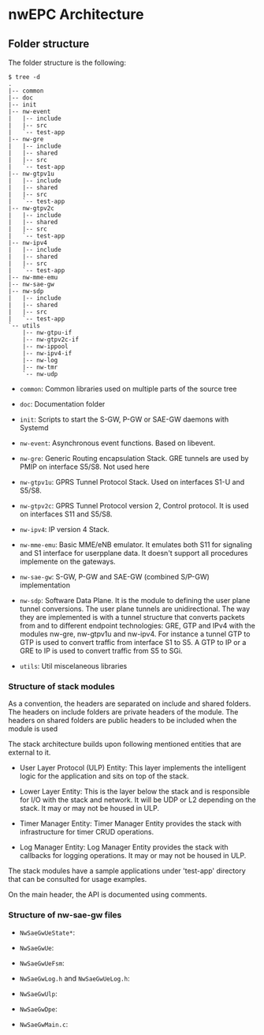 nwEPC Architecture
================

Folder structure
----------------

The folder structure is the following:

```
$ tree -d
.
|-- common
|-- doc
|-- init
|-- nw-event
|   |-- include
|   |-- src
|   `-- test-app
|-- nw-gre
|   |-- include
|   |-- shared
|   |-- src
|   `-- test-app
|-- nw-gtpv1u
|   |-- include
|   |-- shared
|   |-- src
|   `-- test-app
|-- nw-gtpv2c
|   |-- include
|   |-- shared
|   |-- src
|   `-- test-app
|-- nw-ipv4
|   |-- include
|   |-- shared
|   |-- src
|   `-- test-app
|-- nw-mme-emu
|-- nw-sae-gw
|-- nw-sdp
|   |-- include
|   |-- shared
|   |-- src
|   `-- test-app
`-- utils
    |-- nw-gtpu-if
    |-- nw-gtpv2c-if
    |-- nw-ippool
    |-- nw-ipv4-if
    |-- nw-log
    |-- nw-tmr
    `-- nw-udp
```

- `common`: Common libraries used on multiple parts of the source tree

- `doc`: Documentation folder

- `init`: Scripts to start the S-GW, P-GW or SAE-GW daemons with Systemd

- `nw-event`: Asynchronous event functions. Based on libevent.

- `nw-gre`: Generic Routing encapsulation Stack. GRE tunnels are used by PMIP on interface S5/S8. Not used here

- `nw-gtpv1u`: GPRS Tunnel Protocol Stack. Used on interfaces S1-U and S5/S8.

- `nw-gtpv2c`: GPRS Tunnel Protocol version 2, Control protocol. It is used on interfaces S11 and S5/S8.

- `nw-ipv4`: IP version 4 Stack.

- `nw-mme-emu`: Basic MME/eNB emulator.
It emulates both S11 for signaling and S1 interface for userpplane data.
It doesn't support all procedures implemente on the gateways.

- `nw-sae-gw`: S-GW, P-GW and SAE-GW (combined S/P-GW) implementation

- `nw-sdp`: Software Data Plane.
It is the module to defining the user plane tunnel conversions.
The user plane tunnels are unidirectional.
The way they are implemented is with a tunnel structure that converts packets from and to different endpoint technologies: GRE, GTP and IPv4 with the modules nw-gre, nw-gtpv1u and nw-ipv4.
For instance a tunnel GTP to GTP is used to convert traffic from interface S1 to S5.
A GTP to IP or a GRE to IP is used to convert traffic from S5 to SGi.

- `utils`: Util miscelaneous libraries

### Structure of stack modules

As a convention, the headers are separated on include and shared folders.
The headers on include folders are private headers of the module.
The headers on shared folders are public headers to be included when the module is used

The stack architecture builds upon following mentioned entities that are external to it.

- User Layer Protocol (ULP) Entity: This layer implements the intelligent logic for the application and sits on top of the stack.

- Lower Layer Entity: This is the layer below the stack and is responsible for I/O with the stack and network. It will be UDP or L2 depending on the stack. It may or may not be housed in ULP.

- Timer Manager Entity: Timer Manager Entity provides the stack with infrastructure for timer CRUD operations.

- Log Manager Entity: Log Manager Entity provides the stack with callbacks for logging operations. It may or may not be housed in ULP.

The stack modules have a sample applications under 'test-app' directory that can be consulted for usage examples.

On the main header, the API is documented using comments.

### Structure of nw-sae-gw files

- `NwSaeGwUeState*`:

- `NwSaeGwUe`:

- `NwSaeGwUeFsm`:

- `NwSaeGwLog.h` and `NwSaeGwUeLog.h`:

- `NwSaeGwUlp`:

- `NwSaeGwDpe`:

- `NwSaeGwMain.c`:
